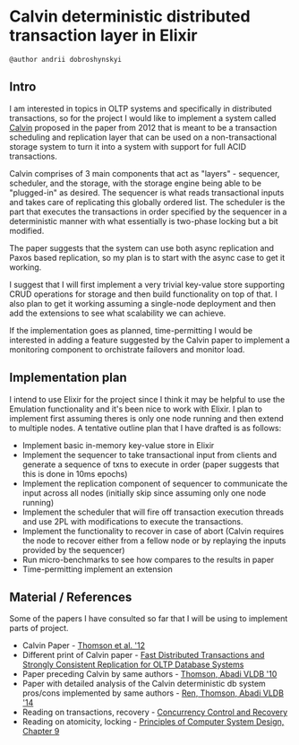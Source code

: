# Calvin deterministic distributed transaction layer in Elixir

`@author andrii dobroshynskyi`

## Intro

I am interested in topics in OLTP systems and specifically in distributed transactions, so for the project I would like to implement a system called [Calvin](http://cs.yale.edu/homes/thomson/publications/calvin-sigmod12.pdf) proposed in the paper from 2012 that is meant to be a transaction scheduling and replication layer that can be used on a non-transactional storage system to turn it into a system with support for full ACID transactions.

Calvin comprises of 3 main components that act as "layers" - sequencer, scheduler, and the storage, with the storage engine being able to be "plugged-in" as desired. The sequencer is what reads transactional inputs and takes care of replicating this globally ordered list. The scheduler is the part that executes the transactions in order specified by the sequencer in a deterministic manner with what essentially is two-phase locking but a bit modified. 

The paper suggests that the system can use both async replication and Paxos based replication, so my plan is to start with the async case to get it working.

I suggest that I will first implement a very trivial key-value store supporting CRUD operations for storage and then build functionality on top of that. I also plan to get it working assuming a single-node deployment and then add the extensions to see what scalability we can achieve.

If the implementation goes as planned, time-permitting I would be interested in adding a feature suggested by the Calvin paper to implement a monitoring component to orchistrate failovers and monitor load. 

## Implementation plan

I intend to use Elixir for the project since I think it may be helpful to use the Emulation functionality and it's been nice to work with Elixir. I plan to implement first assuming theres is only one node running and then extend to multiple nodes. A tentative outline plan that I have drafted is as follows:

- Implement basic in-memory key-value store in Elixir
- Implement the sequencer to take transactional input from clients and generate a sequence of txns to execute in order (paper suggests that this is done in 10ms epochs)
- Implement the replication component of sequencer to communicate the input across all nodes (initially skip since assuming only one node running)
- Implement the scheduler that will fire off transaction execution threads and use 2PL with modifications to execute the transactions. 
- Implement the functionality to recover in case of abort (Calvin requires the node to recover either from a fellow node or by replaying the inputs provided by the sequencer)
- Run micro-benchmarks to see how compares to the results in paper
- Time-permitting implement an extension

## Material / References

Some of the papers I have consulted so far that I will be using to implement parts of project.

- Calvin Paper - [Thomson et al. '12](http://cs.yale.edu/homes/thomson/publications/calvin-sigmod12.pdf)
- Different print of Calvin paper - [Fast Distributed Transactions and Strongly Consistent Replication for OLTP Database Systems](http://www.cs.umd.edu/~abadi/papers/calvin-tods14.pdf)
- Paper preceding Calvin by same authors - [Thomson, Abadi VLDB '10](http://www.cs.umd.edu/~abadi/papers/determinism-vldb10.pdf)
- Paper with detailed analysis of the Calvin deterministic db system pros/cons implemented by same authors - [Ren, Thomson, Abadi VLDB '14](http://www.vldb.org/pvldb/vol7/p821-ren.pdf)
- Reading on transactions, recovery - [Concurrency Control and Recovery](https://dsf.berkeley.edu/cs262/2005/ccandr.pdf)
- Reading on atomicity, locking - [Principles of Computer System Design, Chapter 9](https://ocw.mit.edu/resources/res-6-004-principles-of-computer-system-design-an-introduction-spring-2009/online-textbook/atomicity_open_5_0.pdf)